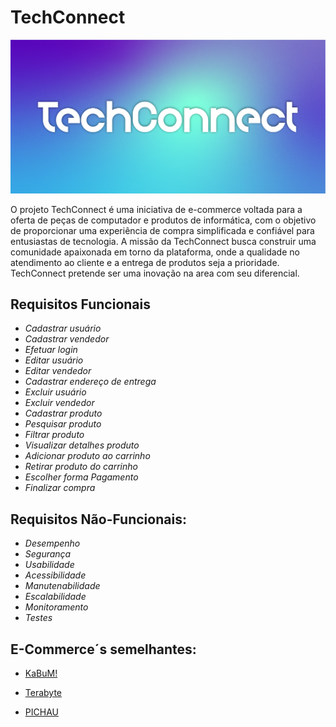 # **TechConnect**

<img src="/assets/img/nada.png">

<p> O projeto TechConnect é uma iniciativa de e-commerce voltada para a oferta de peças de computador e produtos de informática, com o objetivo de proporcionar uma experiência de compra simplificada e confiável para entusiastas de tecnologia. A missão da TechConnect busca construir uma comunidade apaixonada em torno da plataforma, onde a qualidade no atendimento ao cliente e a entrega de produtos seja a prioridade. TechConnect pretende ser uma inovação na area com seu diferencial.



## Requisitos Funcionais

- _Cadastrar usuário_  
- _Cadastrar vendedor_
- _Efetuar login_
- _Editar usuário_  
- _Editar vendedor_ 
- _Cadastrar endereço de entrega_     
- _Excluir usuário_
- _Excluir vendedor_
- _Cadastrar produto_
- _Pesquisar produto_
- _Filtrar produto_
- _Visualizar detalhes produto_
- _Adicionar produto ao carrinho_ 
- _Retirar produto do carrinho_
- _Escolher forma Pagamento_
- _Finalizar compra_

## Requisitos Não-Funcionais:

- _Desempenho_
- _Segurança_
- _Usabilidade_
- _Acessibilidade_
- _Manutenabilidade_
- _Escalabilidade_
- _Monitoramento_
- _Testes_
## E-Commerce´s  semelhantes:

- [KaBuM!](https://www.kabum.com.br/?gad_source=1&gclid=CjwKCAiAibeuBhAAEiwAiXBoJOOElEnvcos7dsGd9B582G49vK1zHc39EyeRXXVzn09oytGOJnW5khoCCjkQAvD_BwE)

- [Terabyte](https://www.terabyteshop.com.br/?gad_source=1&gclid=EAIaIQobChMI-tre1NqthAMVn2JIAB3skwfJEAAYASAAEgJG0fD_BwE)

- [PICHAU](https://www.pichau.com.br/)

#